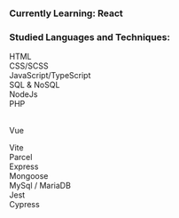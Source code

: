 ### Currently Learning: React

### Studied Languages and Techniques:
HTML <br>
CSS/SCSS <br>
JavaScript/TypeScript <br>
SQL & NoSQL <br>
NodeJs <br>
PHP <br>

<br>
Vue
<br>

Vite <br>
Parcel <br>
Express <br>
Mongoose <br>
MySql / MariaDB <br>
Jest <br>
Cypress <br>

<!--
**emiliamassing/emiliamassing** is a ✨ _special_ ✨ repository because its `README.md` (this file) appears on your GitHub profile.

Here are some ideas to get you started:

- 🔭 I’m currently working on ...
- 🌱 I’m currently learning ...
- 👯 I’m looking to collaborate on ...
- 🤔 I’m looking for help with ...
- 💬 Ask me about ...
- 📫 How to reach me: ...
- 😄 Pronouns: ...
- ⚡ Fun fact: ...
-->
